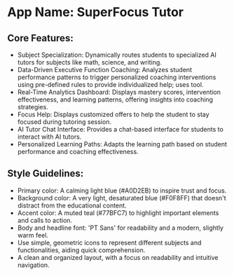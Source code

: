 # **App Name**: SuperFocus Tutor

## Core Features:

- Subject Specialization: Dynamically routes students to specialized AI tutors for subjects like math, science, and writing.
- Data-Driven Executive Function Coaching: Analyzes student performance patterns to trigger personalized coaching interventions using pre-defined rules to provide individualized help; uses tool.
- Real-Time Analytics Dashboard: Displays mastery scores, intervention effectiveness, and learning patterns, offering insights into coaching strategies.
- Focus Help: Displays customized offers to help the student to stay focused during tutoring session.
- AI Tutor Chat Interface: Provides a chat-based interface for students to interact with AI tutors.
- Personalized Learning Paths: Adapts the learning path based on student performance and coaching effectiveness.

## Style Guidelines:

- Primary color: A calming light blue (#A0D2EB) to inspire trust and focus.
- Background color: A very light, desaturated blue (#F0F8FF) that doesn't distract from the educational content.
- Accent color: A muted teal (#77BFC7) to highlight important elements and calls to action.
- Body and headline font: 'PT Sans' for readability and a modern, slightly warm feel.
- Use simple, geometric icons to represent different subjects and functionalities, aiding quick comprehension.
- A clean and organized layout, with a focus on readability and intuitive navigation.